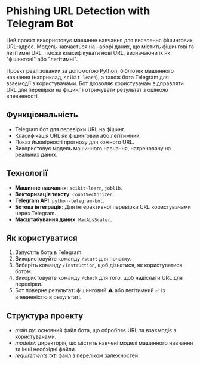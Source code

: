 # Phishing URL Detection with Telegram Bot

Цей проєкт використовує машинне навчання для виявлення фішингових URL-адрес. Модель навчається на наборі даних, що містить фішингові та легітимні URL, і може класифікувати нові URL, визначаючи їх як "фішингові" або "легітимні".

Проєкт реалізований за допомогою Python, бібліотек машинного навчання (наприклад, `scikit-learn`), а також бота Telegram для взаємодії з користувачами. Бот дозволяє користувачам відправляти URL для перевірки на фішинг і отримувати результат з оцінкою впевненості.

## Функціональність
- Telegram бот для перевірки URL на фішинг.
- Класифікація URL як фішинговий або легітимний.
- Показ ймовірності прогнозу для кожного URL.
- Використовує модель машинного навчання, натреновану на реальних даних.

## Технології
- **Машинне навчання**: `scikit-learn`, `joblib`.
- **Векторизація тексту**: `CountVectorizer`.
- **Telegram API**: `python-telegram-bot`.
- **Ботова інтеграція**: Для інтерактивної перевірки URL користувачами через Telegram.
- **Масштабування даних**: `MaxAbsScaler`.

## Як користуватися
1. Запустіть бота в Telegram.
2. Використовуйте команду `/start` для початку.
3. Виберіть команду `/instruction`, щоб дізнатися, як користуватися ботом.
4. Використовуйте команду `/check` для того, щоб надіслати URL для перевірки.
5. Бот поверне результат: фішинговий ⚠️ або легітимний ✅ із впевненістю в результаті.

## Структура проекту
 - *main.py:* основний файл бота, що обробляє URL та взаємодіє з користувачами.
 - *models/:* директорія, що містить навчені моделі машинного навчання та інші необхідні файли.
 - *requirements.txt:* файл з переліком залежностей.
